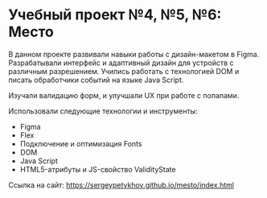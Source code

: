 # Учебный проект №4, №5, №6: Место

В данном проекте развивали навыки работы с дизайн-макетом в Figma.
Разрабатывали интерфейс и адаптивный дизайн для устройств с различным разрешением.
Учились работать с технологией DOM и писать обработчики событий на языке Java Script.

Изучали валидацию форм, и улучшали UX при работе с попапами.


Использовали следующие технологии и инструменты:
- Figma
- Flex
- Подключение и оптимизация Fonts
- DOM
- Java Script
- HTML5-атрибуты и JS-свойство ValidityState

Cсылка на сайт: https://sergeypetykhov.github.io/mesto/index.html

